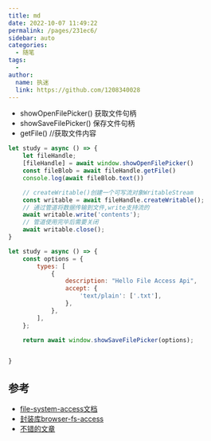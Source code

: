 ```yaml
---
title: md
date: 2022-10-07 11:49:22
permalink: /pages/231ec6/
sidebar: auto
categories:
  - 随笔
tags:
  - 
author: 
  name: 执迷
  link: https://github.com/1208340028
---
```

-  showOpenFilePicker() 获取文件句柄
-  showSaveFilePicker() 保存文件句柄
-  getFile() //获取文件内容

```js
let study = async () => {
    let fileHandle;
    [fileHandle] = await window.showOpenFilePicker()
    const fileBlob = await fileHandle.getFile()
	console.log(await fileBlob.text())

    // createWritable()创建一个可写流对象WritableStream
    const writable = await fileHandle.createWritable();
    // 通过管道将数据传输到文件,write支持流的
    await writable.write('contents');
    // 管道使用完毕后需要关闭
    await writable.close();
}
```

```js
let study = async () => {
    const options = {
        types: [
            {
                description: "Hello File Access Api",
                accept: {
                    'text/plain': ['.txt'],
                },
            },
        ],
    };

    return await window.showSaveFilePicker(options);


}
```

## 参考
- [file-system-access文档](https://web.dev/file-system-access/#creating-or-accessing-files-and-folders-in-a-directory)
- [封装库browser-fs-access](https://github.com/GoogleChromeLabs/browser-fs-access)
- [不错的文章](https://juejin.cn/post/6991277058278047751#heading-2)


